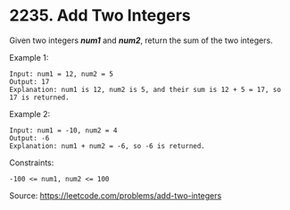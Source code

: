 # 2235. Add Two Integers

Given two integers ***num1*** and ***num2***, return the sum of the two integers.

Example 1:

```
Input: num1 = 12, num2 = 5
Output: 17
Explanation: num1 is 12, num2 is 5, and their sum is 12 + 5 = 17, so 17 is returned.
```

Example 2:

```
Input: num1 = -10, num2 = 4
Output: -6
Explanation: num1 + num2 = -6, so -6 is returned.
```

Constraints:

```
-100 <= num1, num2 <= 100
```

Source:
https://leetcode.com/problems/add-two-integers
